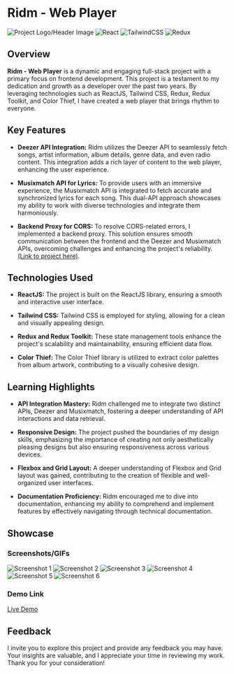 # Ridm - Web Player

![Project Logo/Header Image](./src/assets/images/new_logo_favicon.png)
![React](https://img.shields.io/badge/react-%2320232a.svg?style=for-the-badge&logo=react&logoColor=%2361DAFB)
![TailwindCSS](https://img.shields.io/badge/tailwindcss-%2338B2AC.svg?style=for-the-badge&logo=tailwind-css&logoColor=white)
![Redux](https://img.shields.io/badge/redux-%23593d88.svg?style=for-the-badge&logo=redux&logoColor=white)

## Overview

**Ridm - Web Player** is a dynamic and engaging full-stack project with a primary focus on frontend development. This project is a testament to my dedication and growth as a developer over the past two years. By leveraging technologies such as ReactJS, Tailwind CSS, Redux, Redux Toolkit, and Color Thief, I have created a web player that brings rhythm to everyone.

## Key Features

- **Deezer API Integration:** Ridm utilizes the Deezer API to seamlessly fetch songs, artist information, album details, genre data, and even radio content. This integration adds a rich layer of content to the web player, enhancing the user experience.

- **Musixmatch API for Lyrics:** To provide users with an immersive experience, the Musixmatch API is integrated to fetch accurate and synchronized lyrics for each song. This dual-API approach showcases my ability to work with diverse technologies and integrate them harmoniously.

- **Backend Proxy for CORS:** To resolve CORS-related errors, I implemented a backend proxy. This solution ensures smooth communication between the frontend and the Deezer and Musixmatch APIs, overcoming challenges and enhancing the project's reliability. [(Link to project here)](https://github.com/ennanuel/ridm-api-proxy).

## Technologies Used

- **ReactJS:** The project is built on the ReactJS library, ensuring a smooth and interactive user interface.

- **Tailwind CSS:** Tailwind CSS is employed for styling, allowing for a clean and visually appealing design.

- **Redux and Redux Toolkit:** These state management tools enhance the project's scalability and maintainability, ensuring efficient data flow.

- **Color Thief:** The Color Thief library is utilized to extract color palettes from album artwork, contributing to a visually cohesive design.

## Learning Highlights

- **API Integration Mastery:** Ridm challenged me to integrate two distinct APIs, Deezer and Musixmatch, fostering a deeper understanding of API interactions and data retrieval.

- **Responsive Design:** The project pushed the boundaries of my design skills, emphasizing the importance of creating not only aesthetically pleasing designs but also ensuring responsiveness across various devices.

- **Flexbox and Grid Layout:** A deeper understanding of Flexbox and Grid layout was gained, contributing to the creation of flexible and well-organized user interfaces.

- **Documentation Proficiency:** Ridm encouraged me to dive into documentation, enhancing my ability to comprehend and implement features by effectively navigating through technical documentation.

## Showcase

### Screenshots/GIFs

![Screenshot 1](./demo/ridm_home.png)
![Screenshot 2](./demo/ridm_nowplaying.png)
![Screenshot 3](./demo/ridm_album.png)
![Screenshot 4](./demo/ridm_artists.png)
![Screenshot 5](./demo/ridm_artist2.png)
![Screenshot 6](./demo/ridm_search.png)

### Demo Link

[Live Demo](https:://ridm.netlify.app)

## Feedback

I invite you to explore this project and provide any feedback you may have. Your insights are valuable, and I appreciate your time in reviewing my work. Thank you for your consideration!